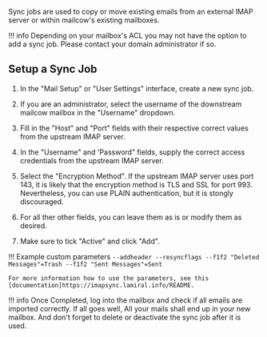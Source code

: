 Sync jobs are used to copy or move existing emails from an external IMAP server or within mailcow's existing mailboxes.

!!! info
    Depending on your mailbox's ACL you may not have the option to add a sync job. Please contact your domain administrator if so.

## Setup a Sync Job
1. In the "Mail Setup" or "User Settings" interface, create a new sync job.

2. If you are an administrator, select the username of the downstream mailcow mailbox in the "Username" dropdown.

3. Fill in the "Host" and "Port" fields with their respective correct values from the upstream IMAP server.

4. In the "Username" and 'Password" fields, supply the correct access credentials from the upstream IMAP server.

5. Select the "Encryption Method". If the upstream IMAP server uses port 143, it is likely that the encryption method is TLS and SSL for port 993. Nevertheless, you can use PLAIN authentication, but it is stongly discouraged.

6. For all ther other fields, you can leave them as is or modify them as desired.

7. Make sure to tick "Active" and click "Add".

!!! Example custom parameters
    ```
    --addheader --resyncflags --f1f2 "Deleted Messages"=Trash --f1f2 "Sent Messages"=Sent
    ```

    For more information how to use the parameters, see this [documentation]https://imapsync.lamiral.info/README.

!!! info
    Once Completed, log into the mailbox and check if all emails are imported correctly. If all goes well, All your mails shall end up in your new mailbox. And don't forget to delete or deactivate the sync job after it is used.

